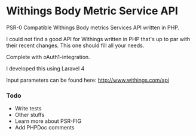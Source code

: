 Withings Body Metric Service API
============

PSR-0 Compatible Withings Body metrics Services API written in PHP. 

I could not find a good API for Withings written in PHP that's up to par with their recent changes. 
This one should fill all your needs. 

Complete with oAuth1-integration. 

I developed this using Laravel 4

Input parameters can be found here: http://www.withings.com/api

### Todo

* Write tests
* Other stuffs
* Learn more about PSR-FIG
* Add PHPDoc comments